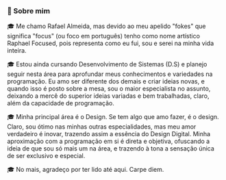 ### 📢 Sobre mim
🎓 Me chamo Rafael Almeida, mas devido ao meu apelido "fokes" que significa "focus" (ou foco em português) tenho como nome artístico Raphael Focused, pois representa como eu fui, sou e serei na minha vida inteira.

🎓 Estou ainda cursando Desenvolvimento de Sistemas (D.S) e planejo seguir nesta área para aprofundar meus conhecimentos e variedades na programação. Eu amo ser diferente dos demais e criar ideias novas, e quando isso é posto sobre a mesa, sou o maior especialista no assunto, deixando a mercê do superior ideias variadas e bem trabalhadas, claro, além da capacidade de programação.

🎓 Minha principal área é o Design. Se tem algo que amo fazer, é o design. Claro, sou ótimo nas minhas outras especialidades, mas meu amor verdadeiro é inovar, trazendo assim a essência do Design Digital. Minha aproximação com a programação em si é direta e objetiva, ofuscando a ideia de que sou só mais um na área, e trazendo à tona a sensação única de ser exclusivo e especial.

🎓 No mais, agradeço por ter lido até aqui. Carpe diem.

<!--
**rafokez/rafokez** is a ✨ _special_ ✨ repository because its `README.md` (this file) appears on your GitHub profile.
